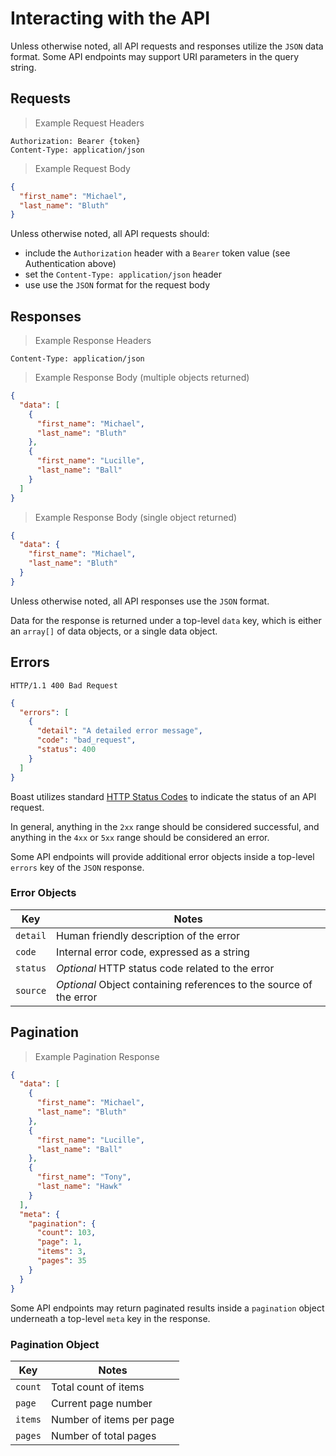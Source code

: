 # Interacting with the API

Unless otherwise noted, all API requests and responses utilize the `JSON` data format.
Some API endpoints may support URI parameters in the query string.

## Requests

> Example Request Headers

```
Authorization: Bearer {token}
Content-Type: application/json
```

> Example Request Body

```json
{
  "first_name": "Michael",
  "last_name": "Bluth"
}
```

Unless otherwise noted, all API requests should:

- include the `Authorization` header with a `Bearer` token value (see Authentication above)
- set the `Content-Type: application/json` header
- use use the `JSON` format for the request body

## Responses

> Example Response Headers

```
Content-Type: application/json
```

> Example Response Body (multiple objects returned)

```json
{
  "data": [
    {
      "first_name": "Michael",
      "last_name": "Bluth"
    },
    {
      "first_name": "Lucille",
      "last_name": "Ball"
    }
  ]
}
```

> Example Response Body (single object returned)

```json
{
  "data": {
    "first_name": "Michael",
    "last_name": "Bluth"
  }
}
```

Unless otherwise noted, all API responses use the `JSON` format.

Data for the response is returned under a top-level `data` key, which is either an `array[]` of data objects, or a single data object.

## Errors

```
HTTP/1.1 400 Bad Request
```

```json
{
  "errors": [
    {
      "detail": "A detailed error message",
      "code": "bad_request",
      "status": 400
    }
  ]
}
```

Boast utilizes standard [HTTP Status Codes](https://developer.mozilla.org/en-US/docs/Web/HTTP/Status) to indicate the status of an API request.

In general, anything in the `2xx` range should be considered successful, and anything in the `4xx` or `5xx` range should be considered an error.

Some API endpoints will provide additional error objects inside a top-level `errors` key of the `JSON` response.

### Error Objects

| Key      | Notes                                                              |
| -------- | ------------------------------------------------------------------ |
| `detail` | Human friendly description of the error                            |
| `code`   | Internal error code, expressed as a string                         |
| `status` | _Optional_ HTTP status code related to the error                   |
| `source` | _Optional_ Object containing references to the source of the error |

## Pagination

> Example Pagination Response

```json
{
  "data": [
    {
      "first_name": "Michael",
      "last_name": "Bluth"
    },
    {
      "first_name": "Lucille",
      "last_name": "Ball"
    },
    {
      "first_name": "Tony",
      "last_name": "Hawk"
    }
  ],
  "meta": {
    "pagination": {
      "count": 103,
      "page": 1,
      "items": 3,
      "pages": 35
    }
  }
}
```

Some API endpoints may return paginated results inside a `pagination` object underneath a top-level `meta` key in the response.

### Pagination Object

| Key     | Notes                    |
| ------- | ------------------------ |
| `count` | Total count of items     |
| `page`  | Current page number      |
| `items` | Number of items per page |
| `pages` | Number of total pages    |

